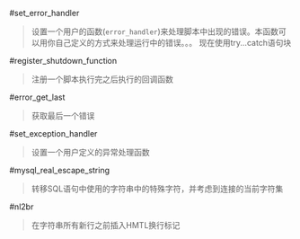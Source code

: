 #set\_error\_handler
>设置一个用户的函数(`error_handler`)来处理脚本中出现的错误。本函数可以用你自己定义的方式来处理运行中的错误。。。
>现在使用try...catch语句块

#register\_shutdown\_function

>注册一个脚本执行完之后执行的回调函数

#error\_get\_last

>获取最后一个错误

#set\_exception\_handler

>设置一个用户定义的异常处理函数

#mysql_real_escape_string
> 转移SQL语句中使用的字符串中的特殊字符，并考虑到连接的当前字符集

#nl2br

> 在字符串所有新行之前插入HMTL换行标记

